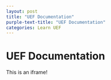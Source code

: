 ```yaml
---
layout: post
title: "UEF Documentation"
purple-text-title: "UEF Documentation"
categories: Learn UEF
---
```


# UEF Documentation
This is an iframe!
